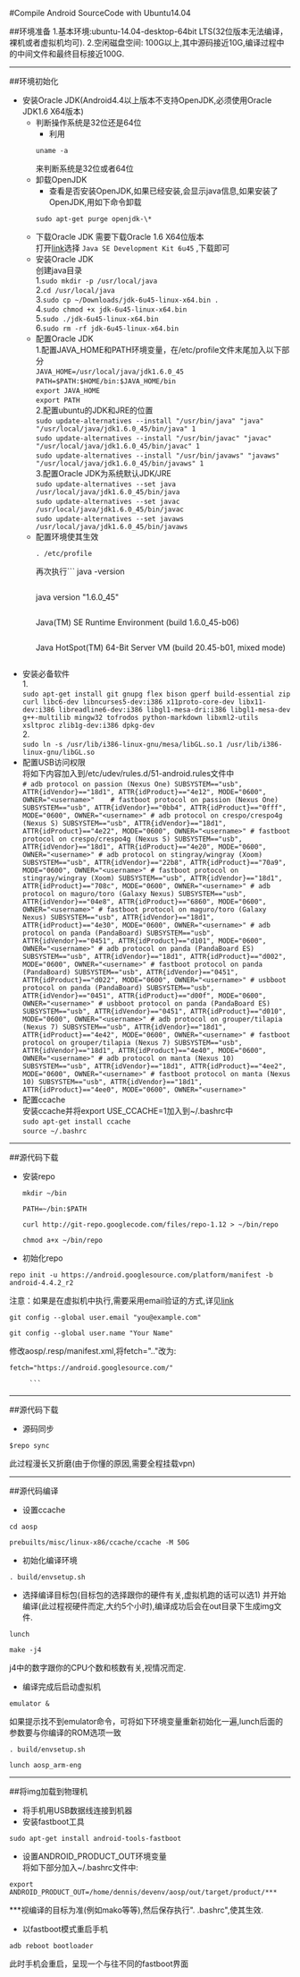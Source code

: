 #Compile Android SourceCode with Ubuntu14.04

##环境准备
    1.基本环境:ubuntu-14.04-desktop-64bit LTS(32位版本无法编译，裸机或者虚拟机均可).
    2.空闲磁盘空间: 100G以上,其中源码接近10G,编译过程中的中间文件和最终目标接近100G.


***

##环境初始化
* 安装Oracle JDK(Android4.4以上版本不支持OpenJDK,必须使用Oracle JDK1.6 X64版本)
    - 判断操作系统是32位还是64位
        - 利用 
        ```
        uname -a
        ```
        来判断系统是32位或者64位
    - 卸载OpenJDK
        - 查看是否安装OpenJDK,如果已经安装,会显示java信息,如果安装了OpenJDK,用如下命令卸载
        ```
        sudo apt-get purge openjdk-\*
        ```
    - 下载Oracle JDK
        需要下载Oracle 1.6 X64位版本   
        打开[link](http://www.oracle.com/technetwork/java/javasebusiness/downloads/java-archive-downloads-javase6-419409.html)选择
          ```
          Java SE Development Kit 6u45
          ``` 
          ,下载即可
    - 安装Oracle JDK   
        创建java目录   
          1.```
          sudo mkdir -p /usr/local/java
          ```   
          2.```
          cd /usr/local/java
          ```   
          3.```
          sudo cp ~/Downloads/jdk-6u45-linux-x64.bin .
          ```   
          4.```
          sudo chmod +x jdk-6u45-linux-x64.bin
          ```   
          5.```
          sudo ./jdk-6u45-linux-x64.bin
          ```   
          6.```
          sudo rm -rf jdk-6u45-linux-x64.bin
          ```   
    - 配置Oracle JDK   
          1.配置JAVA_HOME和PATH环境变量，在/etc/profile文件末尾加入以下部分   
            ```
            JAVA_HOME=/usr/local/java/jdk1.6.0_45    
            ```    
            ```
            PATH=$PATH:$HOME/bin:$JAVA_HOME/bin    
            ```   
            ```
            export JAVA_HOME  
            ```   
            ```
            export PATH  
            ```   
          2.配置ubuntu的JDK和JRE的位置   
            ```
            sudo update-alternatives --install "/usr/bin/java" "java" "/usr/local/java/jdk1.6.0_45/bin/java" 1  
            ```     
            ```
            sudo update-alternatives --install "/usr/bin/javac" "javac" "/usr/local/java/jdk1.6.0_45/bin/javac" 1 
            ```   
            ```
            sudo update-alternatives --install "/usr/bin/javaws" "javaws" "/usr/local/java/jdk1.6.0_45/bin/javaws" 1
            ```   
          3.配置Oracle JDK为系统默认JDK/JRE     
             ```
             sudo update-alternatives --set java /usr/local/java/jdk1.6.0_45/bin/java 
             ```     
             ```
             sudo update-alternatives --set javac /usr/local/java/jdk1.6.0_45/bin/javac
             ```   
             ```
             sudo update-alternatives --set javaws /usr/local/java/jdk1.6.0_45/bin/javaws
             ```   
    - 配置环境使其生效   
        ```
        . /etc/profile
        ```   
         再次执行```
         java -version
         ```应该显示如下:   
         ```
         java version "1.6.0_45"
         ```     
         ```
         Java(TM) SE Runtime Environment (build 1.6.0_45-b06)
         ```     
         ```
         Java HotSpot(TM) 64-Bit Server VM (build 20.45-b01, mixed mode)
         ```  
* 安装必备软件   
         1.   
         ```
         sudo apt-get install git gnupg flex bison gperf build-essential zip curl libc6-dev libncurses5-dev:i386 x11proto-core-dev libx11-dev:i386 libreadline6-dev:i386 libgl1-mesa-dri:i386 libgl1-mesa-dev g++-multilib mingw32 tofrodos python-markdown libxml2-utils xsltproc zlib1g-dev:i386 dpkg-dev
         ```   
         2.   
         ```
         sudo ln -s /usr/lib/i386-linux-gnu/mesa/libGL.so.1 /usr/lib/i386-linux-gnu/libGL.so
         ```  
* 配置USB访问权限   
         将如下内容加入到/etc/udev/rules.d/51-android.rules文件中   
         ```
         # adb protocol on passion (Nexus One)
         SUBSYSTEM=="usb", ATTR{idVendor}=="18d1", ATTR{idProduct}=="4e12", MODE="0600", OWNER="<username>"   
         # fastboot protocol on passion (Nexus One)
         SUBSYSTEM=="usb", ATTR{idVendor}=="0bb4", ATTR{idProduct}=="0fff", MODE="0600", OWNER="<username>"
         # adb protocol on crespo/crespo4g (Nexus S)
         SUBSYSTEM=="usb", ATTR{idVendor}=="18d1", ATTR{idProduct}=="4e22", MODE="0600", OWNER="<username>"
         # fastboot protocol on crespo/crespo4g (Nexus S)
         SUBSYSTEM=="usb", ATTR{idVendor}=="18d1", ATTR{idProduct}=="4e20", MODE="0600", OWNER="<username>"
         # adb protocol on stingray/wingray (Xoom)
         SUBSYSTEM=="usb", ATTR{idVendor}=="22b8", ATTR{idProduct}=="70a9", MODE="0600", OWNER="<username>"
         # fastboot protocol on stingray/wingray (Xoom)
         SUBSYSTEM=="usb", ATTR{idVendor}=="18d1", ATTR{idProduct}=="708c", MODE="0600", OWNER="<username>"
         # adb protocol on maguro/toro (Galaxy Nexus)
         SUBSYSTEM=="usb", ATTR{idVendor}=="04e8", ATTR{idProduct}=="6860", MODE="0600", OWNER="<username>"
         # fastboot protocol on maguro/toro (Galaxy Nexus)
         SUBSYSTEM=="usb", ATTR{idVendor}=="18d1", ATTR{idProduct}=="4e30", MODE="0600", OWNER="<username>"
         # adb protocol on panda (PandaBoard)
         SUBSYSTEM=="usb", ATTR{idVendor}=="0451", ATTR{idProduct}=="d101", MODE="0600", OWNER="<username>"
         # adb protocol on panda (PandaBoard ES)
         SUBSYSTEM=="usb", ATTR{idVendor}=="18d1", ATTR{idProduct}=="d002", MODE="0600", OWNER="<username>"
         # fastboot protocol on panda (PandaBoard)
         SUBSYSTEM=="usb", ATTR{idVendor}=="0451", ATTR{idProduct}=="d022", MODE="0600", OWNER="<username>"
         # usbboot protocol on panda (PandaBoard)
         SUBSYSTEM=="usb", ATTR{idVendor}=="0451", ATTR{idProduct}=="d00f", MODE="0600", OWNER="<username>"
         # usbboot protocol on panda (PandaBoard ES)
         SUBSYSTEM=="usb", ATTR{idVendor}=="0451", ATTR{idProduct}=="d010", MODE="0600", OWNER="<username>"
         # adb protocol on grouper/tilapia (Nexus 7)
         SUBSYSTEM=="usb", ATTR{idVendor}=="18d1", ATTR{idProduct}=="4e42", MODE="0600", OWNER="<username>"
         # fastboot protocol on grouper/tilapia (Nexus 7)
         SUBSYSTEM=="usb", ATTR{idVendor}=="18d1", ATTR{idProduct}=="4e40", MODE="0600", OWNER="<username>"
         # adb protocol on manta (Nexus 10)
         SUBSYSTEM=="usb", ATTR{idVendor}=="18d1", ATTR{idProduct}=="4ee2", MODE="0600", OWNER="<username>"
         # fastboot protocol on manta (Nexus 10)
         SUBSYSTEM=="usb", ATTR{idVendor}=="18d1", ATTR{idProduct}=="4ee0", MODE="0600", OWNER="<username>"
         ```  
* 配置ccache   
         安装ccache并将export USE_CCACHE=1加入到~/.bashrc中   
         ```
         sudo apt-get install ccache
         ```     
         ```
         source ~/.bashrc
         ```  
         
***


##源代码下载
* 安装repo      
   ```
   mkdir ~/bin
   ```     
   ```
   PATH=~/bin:$PATH
   ```   
   ```
   curl http://git-repo.googlecode.com/files/repo-1.12 > ~/bin/repo
   ```     
   ```
   chmod a+x ~/bin/repo 
   ```   
* 初始化repo   
```
repo init -u https://android.googlesource.com/platform/manifest -b android-4.4.2_r2
```     
注意：如果是在虚拟机中执行,需要采用email验证的方式,详见[link](http://source.android.com/source/downloading.html)   
```
git config --global user.email "you@example.com"
```   
```
git config --global user.name "Your Name"
```   
修改aosp/.resp/manifest.xml,将fetch=".."改为:   
```
fetch="https://android.googlesource.com/"
```  
         ```  
         
***


##源代码下载
* 源码同步   
```
$repo sync
```    
此过程漫长又折磨(由于你懂的原因,需要全程挂载vpn)
         
***


##源代码编译
* 设置ccache  
```
cd aosp
```    
```
prebuilts/misc/linux-x86/ccache/ccache -M 50G  
```    
* 初始化编译环境   
```
. build/envsetup.sh
```    
* 选择编译目标包(目标包的选择跟你的硬件有关,虚拟机跑的话可以选1) 并开始编译(此过程视硬件而定,大约5个小时),编译成功后会在out目录下生成img文件.    
```
lunch
```   
```
make -j4
```   
j4中的数字跟你的CPU个数和核数有关,视情况而定.
* 编译完成后启动虚拟机   
```
emulator &
```   
如果提示找不到emulator命令，可将如下环境变量重新初始化一遍,lunch后面的参数要与你编译的ROM选项一致   
```
. build/envsetup.sh
```   
```
lunch aosp_arm-eng 
```   
         
***

##将img加载到物理机
* 将手机用USB数据线连接到机器
* 安装fastboot工具   
```
sudo apt-get install android-tools-fastboot
```   
* 设置ANDROID_PRODUCT_OUT环境变量   
将如下部分加入~/.bashrc文件中:   
```
export ANDROID_PRODUCT_OUT=/home/dennis/devenv/aosp/out/target/product/***
```   
***视编译的目标为准(例如mako等等),然后保存执行". .bashrc",使其生效.   
* 以fastboot模式重启手机    
```
adb reboot bootloader 
```     
此时手机会重启，呈现一个与往不同的fastboot界面